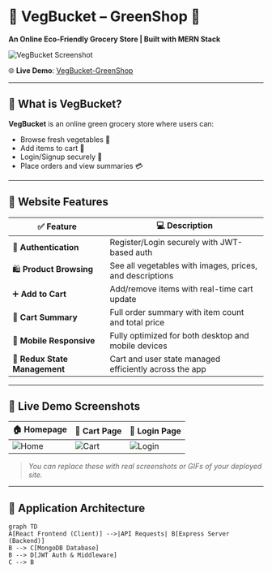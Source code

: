 # 🥦 VegBucket – GreenShop 🌱  
**An Online Eco-Friendly Grocery Store | Built with MERN Stack**

![VegBucket Screenshot](https://drive.google.com/uc?export=view&id=1OawERr523nAkftPGAabIUUX8ofO0755y)

🌐 **Live Demo**: [VegBucket-GreenShop](https://veg-bucket-green-shop-bgpr.vercel.app/)

---

## 🧭 What is VegBucket?

**VegBucket** is an online green grocery store where users can:

- Browse fresh vegetables 🥬
- Add items to cart 🛒
- Login/Signup securely 🔐
- Place orders and view summaries 💳

---

## 🌟 Website Features

| ✅ Feature                    | 💻 Description                                                                 |
|-----------------------------|------------------------------------------------------------------------------|
| 👥 **Authentication**        | Register/Login securely with JWT-based auth                                  |
| 🛍️ **Product Browsing**      | See all vegetables with images, prices, and descriptions                     |
| ➕ **Add to Cart**           | Add/remove items with real-time cart update                                  |
| 🧾 **Cart Summary**          | Full order summary with item count and total price                           |
| 📲 **Mobile Responsive**     | Fully optimized for both desktop and mobile devices                          |
| 🔄 **Redux State Management**| Cart and user state managed efficiently across the app                       |

---

## 🔴 Live Demo Screenshots

| 🏠 Homepage | 🛒 Cart Page | 🔐 Login Page |
|------------|-------------|---------------|
| ![Home](https://via.placeholder.com/300x160?text=Homepage) | ![Cart](https://via.placeholder.com/300x160?text=Cart+Page) | ![Login](https://via.placeholder.com/300x160?text=Login+Page) |

> _You can replace these with real screenshots or GIFs of your deployed site._

---

## 🧱 Application Architecture

```mermaid
graph TD
A[React Frontend (Client)] -->|API Requests| B[Express Server (Backend)]
B --> C[MongoDB Database]
B --> D[JWT Auth & Middleware]
C --> B
